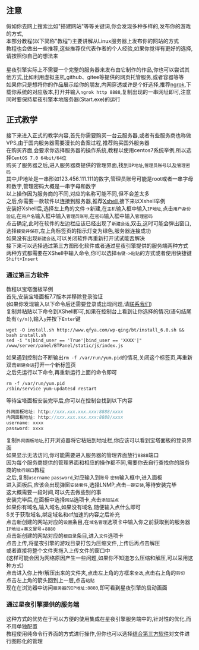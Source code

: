 ## 注意ㅤ
假如你去网上搜索比如"搭建网站"等等关键词,你会发现多种多样的,发布你的游戏的方式,<br/>
本部分教程(以下简称"教程")主要讲解从Linux服务器上发布你的网站的方式<br/>
教程也会做出一些推荐,这些推荐仅代表作者的个人经验,如果你觉得有更好的选择,请按照你自己的想法来<br/><br/>
星夜引擎实际上不需要一个完整的服务器来发布由它制作的作品,你也可以尝试其他方式,比如利用虚拟主机,github、gitee等提供的网页托管服务,或者容器等等<br/>
如果你只是想将你的作品展示给你的朋友,内网穿透或许是个好选择,推荐[ngrok](https://ngrok.com/download),下载你系统的对应版本,打开并输入`ngrok http 8888`,复制出现的一串网址即可,注意同时要保持星夜引擎本地服务器(Start.exe)的运行<br/>
## 正式教学
接下来进入正式的教学内容,首先你需要购买一台云服务器,或者有些服务商也称做VPS,由于国内服务器需要漫长的备案过程,推荐购买国外服务器<br/>
在购买界面,会要求你选择服务器的操作系统,教程以使用centos7系统举例,所以选择`CentOS 7.0 64bit/64位`<br/>
购买了服务器之后,进入服务器商提供的管理界面,找到`IP地址`,`管理员账号`以及`管理密码`<br/>
其中,IP地址是一串形如123.456.111.111的数字,管理员账号可能是root或者一串字母和数字,管理密码大概是一串字母和数字<br/>
以上操作因为服务商的不同,对应的名称可能不同,但不会差太多<br/>
之后,你需要一款软件以连接到服务器,推荐[Xshell](https://www.baidu.com/s?ie=UTF-8&wd=Xshell),接下来以Xshell举例<br/>
安装好Xshell后,选择左上角的文件->新建,在`主机`输入框中输入`IP地址`,点击`用户身份验证`,在`用户名`输入框中输入`管理员账号`,在`密码`输入框中输入`管理密码`<br/>
点击确定,此时在软件的左边栏应该已经出现了`新建会话`,双击,这时可能会弹出窗口,选择`接受并保存`,左上角标签页的指示灯变为绿色,服务器连接成功<br/>
如果没有出现`新建会话`,可以关闭软件再重新打开试试能否解决<br/>
接下来可以选择通过第三方图形化软件或者通过星夜引擎提供的服务端两种方式<br/>
两种方式都需要在XShell中输入命令,你可以选择`右键->粘贴`的方式或者使用快捷键`Shift+Insert`
### 通过第三方软件
教程以宝塔面板举例<br/>
首先,安装宝塔面板7.7版本并移除登录验证<br/>
(如果你发现输入以下命令后还需要登录或出现问题,请[联系我们](#交流与反馈))<br/>
复制并粘贴以下命令到XShell即可,如果在控制台上看到让你选择的情况(语句结尾处有`(y/n)`),输入`y`并按下`Enter`键
```shell
wget -O install.sh http://www.qfya.com/wp-qing/bt/install_6.0.sh && bash install.sh
sed -i "s|bind_user == 'True'|bind_user == 'XXXX'|" /www/server/panel/BTPanel/static/js/index.js
```
如果遇到控制台不断输出`rm -f /var/run/yum.pid`的情况,关闭这个标签页,再重新双击`新建会话`打开一个新标签页<br/>
之后先运行以下命令,再重新运行上面的命令即可
```shell
rm -f /var/run/yum.pid
/sbin/service yum-updatesd restart
```
等待宝塔面板安装完毕后,你可以在控制台找到以下内容
```js
外网面板地址: http://xxx.xxx.xxx.xxx:8888/xxxx
内网面板地址: http://xxx.xxx.xxx.xxx:8888/xxxx
username: xxxx
password: xxxx
```
复制`外网面板地址`,打开浏览器将它粘贴到地址栏,你应该可以看到宝塔面板的登录界面<br/>
如果显示无法访问,你可能需要进入服务器的管理界面放行`8888`端口<br/>
因为每个服务商提供的管理界面和相应的操作都不同,需要你去自行查找你的服务商的`放行端口`教程<br/>
之后,复制`username` `password`,对应输入到`账号` `密码`输入框中,进入面板<br/>
进入面板后,应该会出现弹窗`安装套件`,选择LNMP,点击`一键安装`,等待安装完毕<br/>
这大概需要一段时间,可以先去做些别的事<br/>
安装完毕后,在面板中选择`网站`选项卡,点击`添加站点`<br/>
如果你有域名,输入域名,如果没有域名,随便输入点什么即可<br/>
$关于获取域名,绑定域名和cf加速的内容之后补充<br/>
点击新创建的网站对应的`设置`条目,在`域名管理`选项卡中输入你之前获取到的服务器`IP地址`+`英文冒号`+`8880`<br/>
点击新创建的网站对应的`根目录`条目,进入`文件`选项卡<br/>
点击上传,将星夜引擎的游戏目录打包为压缩文件,上传后再点击解压<br/>
或者直接将整个文件夹拖入上传文件的窗口中<br/>(这样可能会因为网络原因产生一些问题,如果你不知道怎么压缩和解压,可以采用这种方式)<br/>
点击进入你上传/解压出来的文件夹,点击左上角的方框来`全选`,点击右上角的`剪切`<br/>
点击左上角的箭头回到上一层,点击`粘贴`<br/>
现在在浏览器中访问`服务器的IP地址:8880`,即可看到星夜引擎的启动画面<br/>
### 通过星夜引擎提供的服务端
这种方式的优势在于可以方便的使用集成在星夜引擎服务端中的,针对性的优化,而不用单独配置<br/>
教程使用纯命令行界面的方式进行操作,但你也可以选择[结合第三方软件](#通过第三方软件)对文件进行图形化的管理<br/>